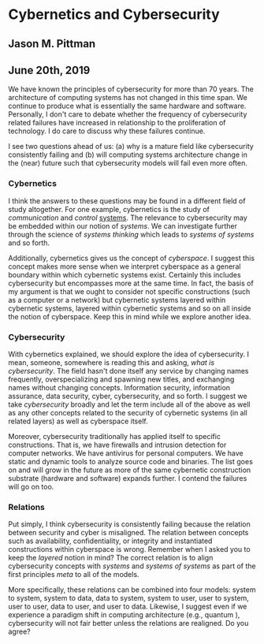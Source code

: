 # Cybernetics and Cybersecurity
## Jason M. Pittman
## June 20th, 2019

We have known the principles of cybersecurity for more than 70 years. The architecture of computing systems has not changed in this time span. We continue to produce what is essentially the same hardware and software. Personally, I don't care to debate whether the frequency of cybersecurity related failures have increased in relationship to the proliferation of technology. I do care to discuss why these failures continue.

I see two questions ahead of us: (a) why is a mature field like cybersecurity consistently failing and (b) will computing systems architecture change in the (near) future such that cybersecurity models will fail even more often.

### Cybernetics

I think the answers to these questions may be found in a different field of study altogether. For one example, cybernetics is the study of *communication* and *control* [systems](http://citeseerx.ist.psu.edu/viewdoc/download?doi=10.1.1.163.7800&amp;rep=rep1&amp;type=pdf). The relevance to cybersecurity may be embedded within our notion of *systems*. We can investigate further through the science of *systems thinking* which leads to *systems of systems* and so forth.

Additionally, cybernetics gives us the concept of *cyberspace*. I suggest this concept makes more sense when we interpret cyberspace as a general boundary within which cybernetic systems exist. Certainly this includes cybersecurity but encompasses more at the same time. In fact, the basis of my argument is that we ought to consider not specific constructions (such as a computer or a network) but cybernetic systems layered within cybernetic systems, layered within cybernetic systems and so on all inside the notion of cyberspace. Keep this in mind while we explore another idea.

### Cybersecurity

With cybernetics explained, we should explore the idea of cybersecurity. I mean, someone, somewhere is reading this and asking, *what is cybersecurity*. The field hasn't done itself any service by changing names frequently, overspecializing and spawning new titles, and exchanging names without changing concepts. Information security, information assurance, data security, cyber, cybersecurity, and so forth. I suggest we take *cybersecurity* broadly and let the term include all of the above as well as any other concepts related to the security of cybernetic systems (in all related layers) as well as cyberspace itself.

Moreover, cybersecurity traditionally has applied itself to specific constructions. That is, we have firewalls and intrusion detection for computer networks. We have antivirus for personal computers. We have static and dynamic tools to analyze source code and binaries. The list goes on and will grow in the future as more of the same cybernetic construction substrate (hardware and software) expands further. I contend the failures will go on too.

### Relations

Put simply, I think cybersecurity is consistently failing because the relation between security and cyber is misaligned. The relation between concepts such as availability, confidentiality, or integrity and instantiated constructions within cyberspace is wrong. Remember when I asked you to keep the *layered* notion in mind? The correct relation is to align cybersecurity concepts with *systems* and *systems of systems* as part of the first principles *meta* to all of the models.

More specifically, these relations can be combined into four models: system to system, system to data, data to system, system to user, user to system, user to user, data to user, and user to data. Likewise, I suggest even if we experience a paradigm shift in computing architecture (e.g., quantum ), cybersecurity will not fair better unless the relations are realigned. Do you agree?